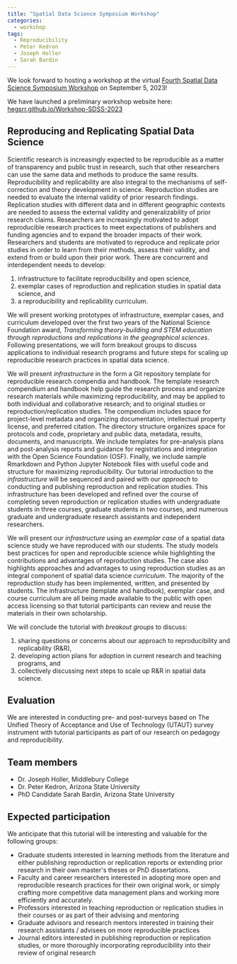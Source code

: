 ```yaml
---
title: "Spatial Data Science Symposium Workshop"
categories:
  - workshop
tags:
  - Reproducibility
  - Peter Kedron
  - Joseph Holler
  - Sarah Bardin
---
```


We look forward to hosting a workshop at the virtual [Fourth Spatial Data Science Symposium Workshop](http://sdss2023.spatial-data-science.net/) on September 5, 2023!

We have launched a preliminary workshop website here: [hegsrr.github.io/Workshop-SDSS-2023](https://hegsrr.github.io/Workshop-SDSS-2023/)

## Reproducing and Replicating Spatial Data Science

Scientific research is increasingly expected to be reproducible as a matter of transparency and public trust in research, such that other researchers can use the same data and methods to produce the same results.
Reproducibility and replicability are also integral to the mechanisms of self-correction and theory development in science.
Reproduction studies are needed to evaluate the internal validity of prior research findings.
Replication studies with different data and in different geographic contexts are needed to assess the external validity and generalizability of prior research claims.
Researchers are increasingly motivated to adopt reproducible research practices to meet expectations of publishers and funding agencies and to expand the broader impacts of their work.
Researchers and students are motivated to reproduce and replicate prior studies in order to learn from their methods, assess their validity, and extend from or build upon their prior work.
There are concurrent and interdependent needs to develop:

1. infrastructure to facilitate reproducibility and open science,
2. exemplar cases of reproduction and replication studies in spatial data science, and
3. a reproducibility and replicability curriculum.

We will present working prototypes of infrastructure, exemplar cases, and curriculum
developed over the first two years of the National Science Foundation award, *Transforming theory-building and STEM education through reproductions and replications in the geographical sciences*.
Following presentations, we will form breakout groups to discuss applications to individual research programs and future steps for scaling up reproducible research practices in spatial data science.

We will present *infrastructure* in the form a Git repository template for reproducible research compendia and handbook.
The template research compendium and handbook help guide the research process and organize research materials while maximizing reproducibility, and may be applied to both individual and collaborative research; and to original studies or reproduction/replication studies.
The compendium includes space for project-level metadata and organizing documentation, intellectual property license, and preferred citation.
The directory structure organizes space for protocols and code, proprietary and public data, metadata, results, documents, and manuscripts.
We include templates for pre-analysis plans and post-analysis reports and guidance for registrations and integration with the Open Science Foundation (OSF).
Finally, we include sample Rmarkdown and Python Jupyter Notebook files with useful code and structure for maximizing reproducibility.
Our tutorial introduction to the *infrastructure* will be sequenced and paired with our *approach* to conducting and publishing reproduction and replication studies.
This infrastructure has been developed and refined over the course of completing seven reproduction or replication studies with undergraduate students in three courses, graduate students in two courses, and numerous graduate and undergraduate research assistants and independent researchers.

We will present our *infrastructure* using an *exemplar case* of a spatial data science study we have reproduced with our students.
The study models best practices for open and reproducible science while highlighting the contributions and advantages of reproduction studies.
The case also highlights approaches and advantages to using reproduction studies as an integral component of spatial data science *curriculum*.
The majority of the reproduction study has been implemented, written, and presented by students.
The infrastructure (template and handbook), exemplar case, and course curriculum are all being made available to the public with open access licensing so that tutorial participants can review and reuse the materials in their own scholarship.

We will conclude the tutorial with *breakout groups* to discuss:

1. sharing questions or concerns about our approach to reproducibility and replicability (R&R),
2. developing action plans for adoption in current research and teaching programs, and
3. collectively discussing next steps to scale up R&R in spatial data science.

## Evaluation

We are interested in conducting pre- and post-surveys based on The Unified Theory of Acceptance and Use of Technology (UTAUT) survey instrument with tutorial participants as part of our research on pedagogy and reproducibility.

## Team members

- Dr. Joseph Holler, Middlebury College
- Dr. Peter Kedron, Arizona State University
- PhD Candidate Sarah Bardin, Arizona State University

## Expected participation

We anticipate that this tutorial will be interesting and valuable for the following groups:

- Graduate students interested in learning methods from the literature and either publishing reproduction or replication reports or extending prior research in their own master's theses or PhD dissertations.
- Faculty and career researchers interested in adopting more open and reproducible research practices for their own original work, or simply crafting more competitive data management plans and working more efficiently and accurately.
- Professors interested in teaching reproduction or replication studies in their courses or as part of their advising and mentoring
- Graduate advisors and research mentors interested in training their research assistants / advisees on more reproducible practices
- Journal editors interested in publishing reproduction or replication studies, or more thoroughly incorporating reproducibility into their review of original research
